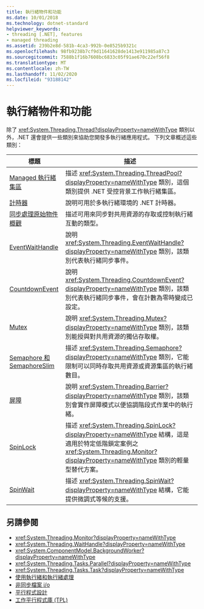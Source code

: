 ```yaml
---
title: 執行緒物件和功能
ms.date: 10/01/2018
ms.technology: dotnet-standard
helpviewer_keywords:
- threading [.NET], features
- managed threading
ms.assetid: 239b2e8d-581b-4ca3-992b-0e8525b9321c
ms.openlocfilehash: 98fb9238b7cf9d11641628de1413e911985a87c3
ms.sourcegitcommit: 7588b1f16b7608bc6833c05f91ae670c22ef56f8
ms.translationtype: MT
ms.contentlocale: zh-TW
ms.lasthandoff: 11/02/2020
ms.locfileid: "93188142"
---
```

# <a name="threading-objects-and-features"></a>執行緒物件和功能

除了 <xref:System.Threading.Thread?displayProperty=nameWithType> 類別以外，.NET 還會提供一些類別來協助您開發多執行緒應用程式。 下列文章概述這些類別：

|標題|描述|  
|-----------|-----------------|  
|[Managed 執行緒集區](the-managed-thread-pool.md)|描述 <xref:System.Threading.ThreadPool?displayProperty=nameWithType> 類別，這個類別提供 .NET 受控背景工作執行緒集區。|  
|[計時器](timers.md)|說明可用於多執行緒環境的 .NET 計時器。|
|[同步處理原始物件概觀](overview-of-synchronization-primitives.md)|描述可用來同步對共用資源的存取或控制執行緒互動的類型。|
|[EventWaitHandle](eventwaithandle.md)|說明 <xref:System.Threading.EventWaitHandle?displayProperty=nameWithType> 類別，該類別代表執行緒同步事件。|
|[CountdownEvent](countdownevent.md)|說明 <xref:System.Threading.CountdownEvent?displayProperty=nameWithType> 類別，該類別代表執行緒同步事件，會在計數為零時變成已設定。|
|[Mutex](mutexes.md)|說明 <xref:System.Threading.Mutex?displayProperty=nameWithType> 類別，該類別能授與對共用資源的獨佔存取權。|
|[Semaphore 和 SemaphoreSlim](semaphore-and-semaphoreslim.md)|描述 <xref:System.Threading.Semaphore?displayProperty=nameWithType> 類別，它能限制可以同時存取共用資源或資源集區的執行緒數目。|
|[屏障](barrier.md)|說明 <xref:System.Threading.Barrier?displayProperty=nameWithType> 類別，該類別會實作屏障模式以便協調階段式作業中的執行緒。|
|[SpinLock](spinlock.md)|描述 <xref:System.Threading.SpinLock?displayProperty=nameWithType> 結構，這是適用於特定低階鎖定案例之 <xref:System.Threading.Monitor?displayProperty=nameWithType> 類別的輕量型替代方案。|
|[SpinWait](spinwait.md)|描述 <xref:System.Threading.SpinWait?displayProperty=nameWithType> 結構，它能提供微調式等候的支援。|

## <a name="see-also"></a>另請參閱

- <xref:System.Threading.Monitor?displayProperty=nameWithType>
- <xref:System.Threading.WaitHandle?displayProperty=nameWithType>
- <xref:System.ComponentModel.BackgroundWorker?displayProperty=nameWithType>
- <xref:System.Threading.Tasks.Parallel?displayProperty=nameWithType>
- <xref:System.Threading.Tasks.Task?displayProperty=nameWithType>
- [使用執行緒和執行緒處理](using-threads-and-threading.md)
- [非同步檔案 i/o](../io/asynchronous-file-i-o.md)
- [平行程式設計](../parallel-programming/index.md)
- [工作平行程式庫 (TPL)](../parallel-programming/task-parallel-library-tpl.md)
